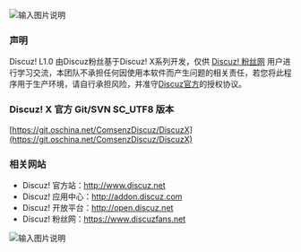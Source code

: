 ![输入图片说明](https://git.oschina.net/uploads/images/2016/1229/000636_eaf9f510_134400.png "在这里输入图片标题")

### 声明
Discuz! L1.0 由Discuz粉丝基于Discuz! X系列开发，仅供 [Discuz! 粉丝网](https://www.discuzfans.net/) 用户进行学习交流，本团队不承担任何因使用本软件而产生问题的相关责任，若您将此程序用于生产环境，请自行承担风险，并准守[Discuz官方](http://www.discuz.net/)的授权协议。

### Discuz! X 官方 Git/SVN SC_UTF8 版本
[https://git.oschina.net/ComsenzDiscuz/DiscuzX](https://git.oschina.net/ComsenzDiscuz/DiscuzX)

### 相关网站

- Discuz! 官方站：http://www.discuz.net
- Discuz! 应用中心：http://addon.discuz.com
- Discuz! 开放平台：http://open.discuz.net
- Discuz! 粉丝网：https://www.discuzfans.net

![输入图片说明](https://git.oschina.net/uploads/images/2016/1229/002755_5e1b3227_134400.png "在这里输入图片标题")